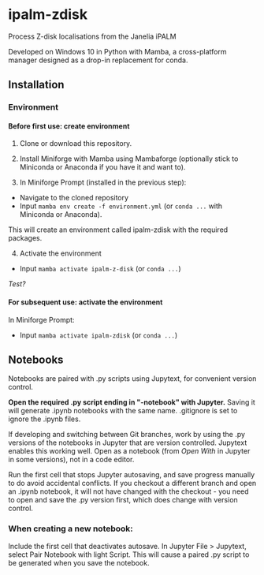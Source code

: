 # ipalm-zdisk
Process Z-disk localisations from the Janelia iPALM

Developed on Windows 10 in Python with Mamba, a cross-platform manager designed as a drop-in replacement for conda.

## Installation

### Environment

#### Before first use: create environment

1. Clone or download this repository.

2. Install Miniforge with Mamba using Mambaforge (optionally stick to Miniconda or Anaconda if you have it and want to).

3. In Miniforge Prompt (installed in the previous step):

  * Navigate to the cloned repository
  * Input `mamba env create -f environment.yml` (or `conda ...` with Miniconda or Anaconda).

This will create an environment called ipalm-zdisk with the required packages.

4. Activate the environment

  * Input `mamba activate ipalm-z-disk` (or `conda ...`)

*Test?*

#### For subsequent use: activate the environment

In Miniforge Prompt:

* Input `mamba activate ipalm-zdisk` (or `conda ...`)

## Notebooks

Notebooks are paired with .py scripts using Jupytext, for convenient version control.

**Open the required .py script ending in "-notebook" with Jupyter.**
Saving it will generate .ipynb notebooks with the same name. .gitignore is set to ignore the .ipynb files.

If developing and switching between Git branches, work by using the .py versions of the notebooks in Jupyter that are version controlled. Jupytext enables this working well. Open as a notebook (from *Open With* in Jupyter in some versions), not in a code editor. 

Run the first cell that stops Jupyter autosaving, and save progress manually to do avoid accidental conflicts. If you checkout a different branch and open an .ipynb notebook, it will not have changed with the checkout - you need to open and save the .py version first, which does change with version control.

### When creating a new notebook:
Include the first cell that deactivates autosave.
In Jupyter File > Jupytext, select Pair Notebook with light Script. This will cause a paired .py script to be generated when you save the notebook.
